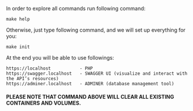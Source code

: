 In order to explore all commands run following command:

``` 
make help 
```

Otherwise, just type following command, and we will set up everything for you:

```
make init
```

At the end you will be able to use followings:

```
https://localhost           - PHP
https://swagger.localhost   - SWAGGER UI (visualize and interact with the API’s resources)
https://adminer.localhost   - ADMINER (database management tool)
```

#### PLEASE NOTE THAT COMMAND ABOVE WILL CLEAR ALL EXISTING CONTAINERS AND VOLUMES.